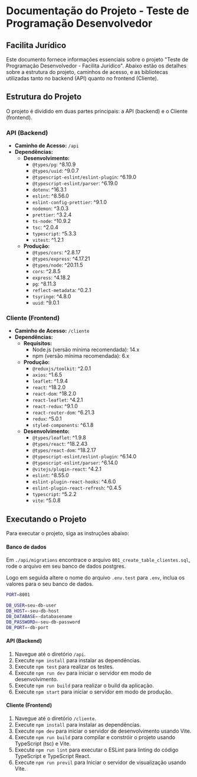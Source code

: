 # Documentação do Projeto - Teste de Programação Desenvolvedor

## Facilita Jurídico

Este documento fornece informações essenciais sobre o projeto "Teste de Programação Desenvolvedor - Facilita Jurídico". Abaixo estão os detalhes sobre a estrutura do projeto, caminhos de acesso, e as bibliotecas utilizadas tanto no backend (API) quanto no frontend (Cliente).

## Estrutura do Projeto

O projeto é dividido em duas partes principais: a API (backend) e o Cliente (frontend).

### API (Backend)

- **Caminho de Acesso:** `/api`
- **Dependências:**
  - **Desenvolvimento:**
    - `@types/pg`: ^8.10.9
    - `@types/uuid`: ^9.0.7
    - `@typescript-eslint/eslint-plugin`: ^6.19.0
    - `@typescript-eslint/parser`: ^6.19.0
    - `dotenv`: ^16.3.1
    - `eslint`: ^8.56.0
    - `eslint-config-prettier`: ^9.1.0
    - `nodemon`: ^3.0.3
    - `prettier`: ^3.2.4
    - `ts-node`: ^10.9.2
    - `tsc`: ^2.0.4
    - `typescript`: ^5.3.3
    - `vitest`: ^1.2.1
  - **Produção:**
    - `@types/cors`: ^2.8.17
    - `@types/express`: ^4.17.21
    - `@types/node`: ^20.11.5
    - `cors`: ^2.8.5
    - `express`: ^4.18.2
    - `pg`: ^8.11.3
    - `reflect-metadata`: ^0.2.1
    - `tsyringe`: ^4.8.0
    - `uuid`: ^9.0.1

### Cliente (Frontend)

- **Caminho de Acesso:** `/cliente`
- **Dependências:**
  - **Requisitos:**
    - Node.js (versão mínima recomendada): 14.x
    - npm (versão mínima recomendada): 6.x
  - **Produção:**
    - `@reduxjs/toolkit`: ^2.0.1
    - `axios`: ^1.6.5
    - `leaflet`: ^1.9.4
    - `react`: ^18.2.0
    - `react-dom`: ^18.2.0
    - `react-leaflet`: ^4.2.1
    - `react-redux`: ^9.1.0
    - `react-router-dom`: ^6.21.3
    - `redux`: ^5.0.1
    - `styled-components`: ^6.1.8
  - **Desenvolvimento:**
    - `@types/leaflet`: ^1.9.8
    - `@types/react`: ^18.2.43
    - `@types/react-dom`: ^18.2.17
    - `@typescript-eslint/eslint-plugin`: ^6.14.0
    - `@typescript-eslint/parser`: ^6.14.0
    - `@vitejs/plugin-react`: ^4.2.1
    - `eslint`: ^8.55.0
    - `eslint-plugin-react-hooks`: ^4.6.0
    - `eslint-plugin-react-refresh`: ^0.4.5
    - `typescript`: ^5.2.2
    - `vite`: ^5.0.8

## Executando o Projeto

Para executar o projeto, siga as instruções abaixo:

#### Banco de dados

Em `./api/migrations` encontrace o arquivo `001_create_table_clientes.sql`, rode o arquivo em seu banco de dados postgres.
 
Logo em seguida altere o nome do arquivo `.env.test` para `.env`, inclua os valores para o seu banco de dados.

```bash
PORT=8001

DB_USER=seu-db-user
DB_HOST=-seu-db-host
DB_DATABASE=-databasename
DB_PASSWORD=-seu-db-password
DB_PORT=-db-port
```

#### API (Backend)

1. Navegue até o diretório `/api`.
2. Execute `npm install` para instalar as dependências.
3. Execute `npm test` para realizar os testes.
4. Execute `npm run dev` para iniciar o servidor em modo de desenvolvimento.
5. Execute `npm run build` para realizar o build da aplicação.
6. Execute `npm start` para iniciar o servidor em modo de produção.

#### Cliente (Frontend)

1. Navegue até o diretório `/cliente`.
2. Execute `npm install` para instalar as dependências.
3. Execute `npm dev` para iniciar o servidor de desenvolvimento usando Vite.
4. Execute `npm run build` para compilar e constróir o projeto usando TypeScript (tsc) e Vite.
5. Execute `npm run lint` para executar o ESLint para linting do código TypeScript e TypeScript React.
6. Execute `npm run previl` para Iniciar o servidor de visualização usando Vite.
